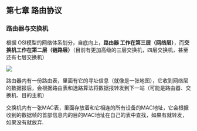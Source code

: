 ## 第七章 路由协议

### 路由器与交换机

根据 OSI模型的网络体系划分，自底向上，**路由器 工作在第三层（网络层）**，而**交换机工作在第二层（链路层）**（目前有更加高级的三层交换机，四层交换机，甚至还有七层交换机）

<div>
    <image src="../res/img/routexchange.jpg"></image>
</div>

路由器内有一份路由表，里面有它的寻址信息（就像是一张地图），它收到网络层的数据报后，会根据路由表和选路算法将数据报转发到下一站（可能是路由器、交换机、目的主机）

交换机内有一张MAC表，里面存放着和它相连的所有设备的MAC地址，它会根据收到的数据帧的首部信息内的目的MAC地址在自己的表中查找，如果有就转发，如果没有就放弃.